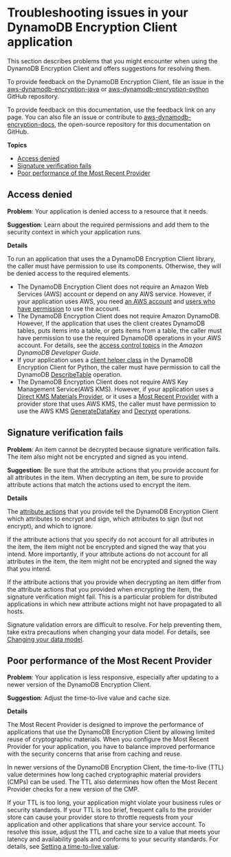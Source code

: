 # Troubleshooting issues in your DynamoDB Encryption Client application<a name="troubleshooting"></a>

This section describes problems that you might encounter when using the DynamoDB Encryption Client and offers suggestions for resolving them\.

To provide feedback on the DynamoDB Encryption Client, file an issue in the [aws\-dynamodb\-encryption\-java](https://github.com/aws/aws-dynamodb-encryption-java/) or [aws\-dynamodb\-encryption\-python](https://github.com/aws/aws-dynamodb-encryption-python/) GitHub repository\.

To provide feedback on this documentation, use the feedback link on any page\. You can also file an issue or contribute to [aws\-dynamodb\-encryption\-docs](https://github.com/awsdocs/aws-dynamodb-encryption-docs/), the open\-source repository for this documentation on GitHub\.

**Topics**
+ [Access denied](#kms-permissions)
+ [Signature verification fails](#change-data-model)
+ [Poor performance of the Most Recent Provider](#mrp-ttl-delay)

## Access denied<a name="kms-permissions"></a>

**Problem**: Your application is denied access to a resource that it needs\.

**Suggestion**: Learn about the required permissions and add them to the security context in which your application runs\.

**Details**

To run an application that uses the a DynamoDB Encryption Client library, the caller must have permission to use its components\. Otherwise, they will be denied access to the required elements\. 
+ The DynamoDB Encryption Client does not require an Amazon Web Services \(AWS\) account or depend on any AWS service\. However, if your application uses AWS, you need [an AWS account](https://aws.amazon.com/premiumsupport/knowledge-center/create-and-activate-aws-account/) and [users who have permission](https://docs.aws.amazon.com/IAM/latest/UserGuide/getting-started_create-admin-group.html) to use the account\.
+ The DynamoDB Encryption Client does not require Amazon DynamoDB\. However, If the application that uses the client creates DynamoDB tables, puts items into a table, or gets items from a table, the caller must have permission to use the required DynamoDB operations in your AWS account\. For details, see the [access control topics](https://docs.aws.amazon.com/amazondynamodb/latest/developerguide/access-control-overview.html) in the *Amazon DynamoDB Developer Guide*\.
+ If your application uses a [client helper class](python-using.md#python-helpers) in the DynamoDB Encryption Client for Python, the caller must have permission to call the DynamoDB [DescribeTable](https://docs.aws.amazon.com/amazondynamodb/latest/APIReference/API_DescribeTable.html) operation\.
+ The DynamoDB Encryption Client does not require AWS Key Management Service\(AWS KMS\)\. However, if your application uses a [Direct KMS Materials Provider](direct-kms-provider.md), or it uses a [Most Recent Provider](most-recent-provider.md) with a provider store that uses AWS KMS, the caller must have permission to use the AWS KMS [GenerateDataKey](https://docs.aws.amazon.com/kms/latest/APIReference/API_GenerateDataKey.html) and [Decrypt](https://docs.aws.amazon.com/kms/latest/APIReference/API_Decrypt.html) operations\.

## Signature verification fails<a name="change-data-model"></a>

**Problem**: An item cannot be decrypted because signature verification fails\. The item also might not be encrypted and signed as you intend\.

**Suggestion**: Be sure that the attribute actions that you provide account for all attributes in the item\. When decrypting an item, be sure to provide attribute actions that match the actions used to encrypt the item\.

**Details**

The [attribute actions](concepts.md#attribute-actions) that you provide tell the DynamoDB Encryption Client which attributes to encrypt and sign, which attributes to sign \(but not encrypt\), and which to ignore\. 

If the attribute actions that you specify do not account for all attributes in the item, the item might not be encrypted and signed the way that you intend\. More importantly, if your attribute actions do not account for all attributes in the item, the item might not be encrypted and signed the way that you intend\. 

If the attribute actions that you provide when decrypting an item differ from the attribute actions that you provided when encrypting the item, the signature verification might fail\. This is a particular problem for distributed applications in which new attribute actions might not have propagated to all hosts\.

Signature validation errors are difficult to resolve\. For help preventing them, take extra precautions when changing your data model\. For details, see [Changing your data model](data-model.md)\.

## Poor performance of the Most Recent Provider<a name="mrp-ttl-delay"></a>

**Problem**: Your application is less responsive, especially after updating to a newer version of the DynamoDB Encryption Client\.

**Suggestion**: Adjust the time\-to\-live value and cache size\.

**Details**

The Most Recent Provider is designed to improve the performance of applications that use the DynamoDB Encryption Client by allowing limited reuse of cryptographic materials\. When you configure the Most Recent Provider for your application, you have to balance improved performance with the security concerns that arise from caching and reuse\. 

In newer versions of the DynamoDB Encryption Client, the time\-to\-live \(TTL\) value determines how long cached cryptographic material providers \(CMPs\) can be used\. The TTL also determines how often the Most Recent Provider checks for a new version of the CMP\. 

If your TTL is too long, your application might violate your business rules or security standards\. If your TTL is too brief, frequent calls to the provider store can cause your provider store to throttle requests from your application and other applications that share your service account\. To resolve this issue, adjust the TTL and cache size to a value that meets your latency and availability goals and conforms to your security standards\. For details, see [Setting a time\-to\-live value](most-recent-provider.md#most-recent-provider-ttl)\.